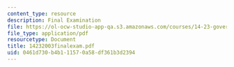 ```yaml
---
content_type: resource
description: Final Examination
file: https://ol-ocw-studio-app-qa.s3.amazonaws.com/courses/14-23-government-regulation-of-industry-spring-2003/0461d730b4b111570a58df361b3d2394_14232003finalexam.pdf
file_type: application/pdf
resourcetype: Document
title: 14232003finalexam.pdf
uid: 0461d730-b4b1-1157-0a58-df361b3d2394
---
```

